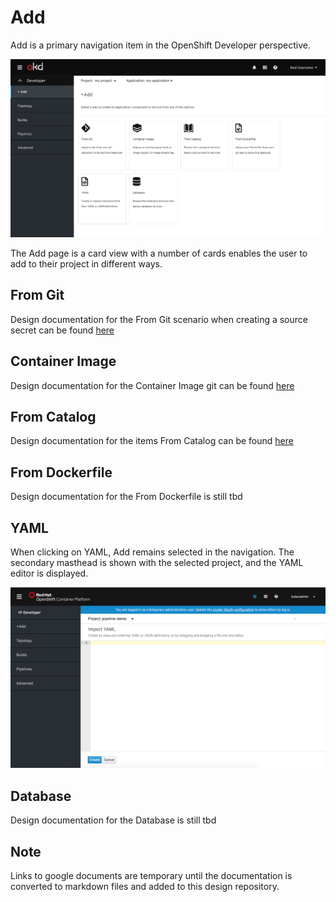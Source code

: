 # Add
Add is a primary navigation item in the OpenShift Developer perspective.

![Add primary nav](img/Add-AltA.png)

The Add page is a card view with a number of cards enables the user to add to their project in different ways.  

## From Git
Design documentation for the From Git scenario when creating a source secret can be found [here](https://docs.google.com/document/d/1_yJE6abBYMKiCRBH9cr3NiDh-MtQs74_tW3cmHqko-s/edit?usp=sharing)

## Container Image
Design documentation for the Container Image git can be found [here](https://docs.google.com/document/d/1kqKQxw55GBt6V4jBnF8uh22A_BimcoAvr4wOMSDX-e4/edit?usp=sharing)


## From Catalog
Design documentation for the items From Catalog can be found [here](https://docs.google.com/document/d/1BaNbcNkrqmX0c-5e9E2um282PwwUCAhntUJHg-K7LYM/edit?usp=sharing)

## From Dockerfile
Design documentation for the From Dockerfile is still tbd

## YAML
When clicking on YAML, Add remains selected in the navigation.  The secondary masthead is shown with the selected project, and the YAML editor is displayed.

![Import YAML](img/import-yaml.png)

## Database
Design documentation for the Database is still tbd



## Note
Links to google documents are temporary until the documentation is converted to markdown files and added to this design repository.